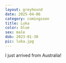 ```yaml
---
layout: greyhound
date: 2025-04-06
category: comingsoon
title: Luka
color: blue
sex: male
dob: 2023-01-30
pic: luka.jpg
---
```

I just arrived from Australia!
